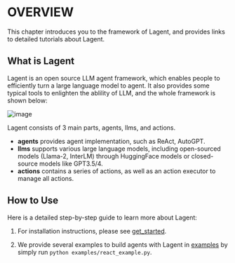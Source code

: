 # OVERVIEW

This chapter introduces you to the framework of Lagent, and provides links to detailed tutorials about Lagent.

## What is Lagent

Lagent is an open source LLM agent framework, which enables people to efficiently turn a large language model to agent. It also provides some typical tools to enlighten the ablility of LLM, and the whole framework is shown below:

![image](https://github.com/InternLM/lagent/assets/24351120/e104171e-4baf-43b3-8e6d-90cff1b298b6)

Lagent consists of 3 main parts, agents, llms, and actions.

- **agents** provides agent implementation, such as ReAct, AutoGPT.
- **llms** supports various large language models, including open-sourced models (Llama-2, InterLM) through HuggingFace models or closed-source models like GPT3.5/4.
- **actions** contains a series of actions, as well as an action executor to manage all actions.

## How to Use

Here is a detailed step-by-step guide to learn more about Lagent:

1. For installation instructions, please see [get_started](get_started.md).

2. We provide several examples to build agents with Lagent in [examples](examples/) by simply run `python examples/react_example.py`.
